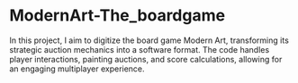 # ModernArt-The_boardgame
In this project, I aim to digitize the board game Modern Art, transforming its strategic auction mechanics into a software format. The code handles player interactions, painting auctions, and score calculations, allowing for an engaging multiplayer experience. 
